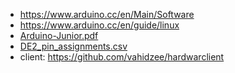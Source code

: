 - https://www.arduino.cc/en/Main/Software
- https://www.arduino.cc/en/guide/linux
- [Arduino-Junior.pdf](https://github.com/ssc-public/Hardwar-Documents/files/8697900/Arduino-Junior.pdf)
- [DE2_pin_assignments.csv](https://github.com/ssc-public/Hardwar-Documents/files/8697902/DE2_pin_assignments.csv)
- client: https://github.com/vahidzee/hardwarclient
